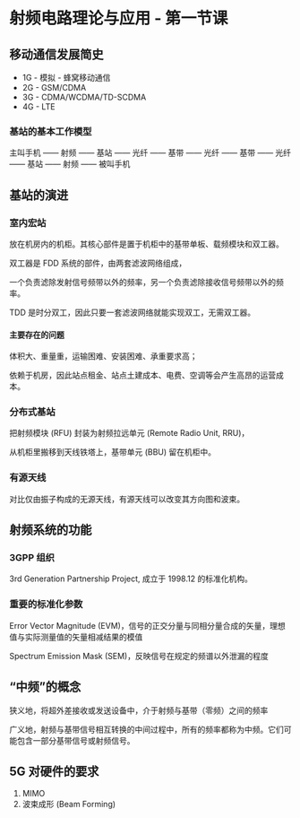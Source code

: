 # 射频电路理论与应用 - 第一节课

## 移动通信发展简史

- 1G - 模拟 - 蜂窝移动通信
- 2G - GSM/CDMA
- 3G - CDMA/WCDMA/TD-SCDMA
- 4G - LTE

### 基站的基本工作模型

主叫手机 —— 射频 —— 基站 —— 光纤 —— 基带 —— 光纤 —— 基带 —— 光纤 —— 基站 —— 射频 —— 被叫手机

## 基站的演进

### 室内宏站

放在机房内的机柜。其核心部件是置于机柜中的基带单板、载频模块和双工器。

双工器是 FDD 系统的部件，由两套滤波网络组成，

一个负责滤除发射信号频带以外的频率，另一个负责滤除接收信号频带以外的频率。

TDD 是时分双工，因此只要一套滤波网络就能实现双工，无需双工器。

#### 主要存在的问题

体积大、重量重，运输困难、安装困难、承重要求高；

依赖于机房，因此站点租金、站点土建成本、电费、空调等会产生高昂的运营成本。

### 分布式基站

把射频模块 (RFU) 封装为射频拉远单元 (Remote Radio Unit, RRU)，

从机柜里搬移到天线铁塔上，基带单元 (BBU) 留在机柜中。

### 有源天线

对比仅由振子构成的无源天线，有源天线可以改变其方向图和波束。

## 射频系统的功能

### 3GPP 组织

3rd Generation Partnership Project, 成立于 1998.12 的标准化机构。

### 重要的标准化参数

Error Vector Magnitude (EVM)，信号的正交分量与同相分量合成的矢量，理想值与实际测量值的矢量相减结果的模值

Spectrum Emission Mask (SEM)，反映信号在规定的频谱以外泄漏的程度

## “中频”的概念

狭义地，将超外差接收或发送设备中，介于射频与基带（零频）之间的频率

广义地，射频与基带信号相互转换的中间过程中，所有的频率都称为中频。它们可能包含一部分基带信号或射频信号。

## 5G 对硬件的要求

1. MIMO
2. 波束成形 (Beam Forming)


